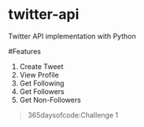 # twitter-api
Twitter API implementation with Python

#Features

1. Create Tweet
1. View Profile
1. Get Following
1. Get Followers
1. Get Non-Followers


> 365daysofcode:Challenge 1
